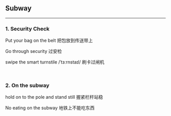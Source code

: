 ## Subway

<hr>

### 1. Security Check


Put your bag on the belt 把包放到传送带上 <br>

Go through security 过安检 <br>

swipe the smart turnstile /ˈtɜːrnstaɪl/ 刷卡过闸机

&nbsp;

### 2. On the subway

hold on to the pole and stand still 握紧栏杆站稳 <br>

No eating on the subway 地铁上不能吃东西 <br>

